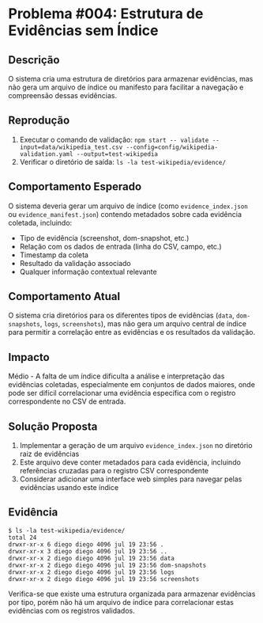 # Problema #004: Estrutura de Evidências sem Índice

## Descrição
O sistema cria uma estrutura de diretórios para armazenar evidências, mas não gera um arquivo de índice ou manifesto para facilitar a navegação e compreensão dessas evidências.

## Reprodução
1. Executar o comando de validação: `npm start -- validate --input=data/wikipedia_test.csv --config=config/wikipedia-validation.yaml --output=test-wikipedia`
2. Verificar o diretório de saída: `ls -la test-wikipedia/evidence/`

## Comportamento Esperado
O sistema deveria gerar um arquivo de índice (como `evidence_index.json` ou `evidence_manifest.json`) contendo metadados sobre cada evidência coletada, incluindo:
- Tipo de evidência (screenshot, dom-snapshot, etc.)
- Relação com os dados de entrada (linha do CSV, campo, etc.)
- Timestamp da coleta
- Resultado da validação associado
- Qualquer informação contextual relevante

## Comportamento Atual
O sistema cria diretórios para os diferentes tipos de evidências (`data`, `dom-snapshots`, `logs`, `screenshots`), mas não gera um arquivo central de índice para permitir a correlação entre as evidências e os resultados da validação.

## Impacto
Médio - A falta de um índice dificulta a análise e interpretação das evidências coletadas, especialmente em conjuntos de dados maiores, onde pode ser difícil correlacionar uma evidência específica com o registro correspondente no CSV de entrada.

## Solução Proposta
1. Implementar a geração de um arquivo `evidence_index.json` no diretório raiz de evidências
2. Este arquivo deve conter metadados para cada evidência, incluindo referências cruzadas para o registro CSV correspondente
3. Considerar adicionar uma interface web simples para navegar pelas evidências usando este índice

## Evidência
```
$ ls -la test-wikipedia/evidence/
total 24
drwxr-xr-x 6 diego diego 4096 jul 19 23:56 .
drwxr-xr-x 3 diego diego 4096 jul 19 23:56 ..
drwxr-xr-x 2 diego diego 4096 jul 19 23:56 data
drwxr-xr-x 2 diego diego 4096 jul 19 23:56 dom-snapshots
drwxr-xr-x 2 diego diego 4096 jul 19 23:56 logs
drwxr-xr-x 2 diego diego 4096 jul 19 23:56 screenshots
```

Verifica-se que existe uma estrutura organizada para armazenar evidências por tipo, porém não há um arquivo de índice para correlacionar estas evidências com os registros validados. 